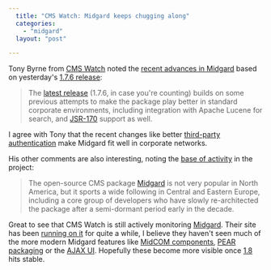 ```yaml
---
  title: "CMS Watch: Midgard keeps chugging along"
  categories: 
    - "midgard"
  layout: "post"

---
```

Tony Byrne from [CMS Watch][1] noted the [recent advances in Midgard][2] based on yesterday's [1.7.6 release][3]:

> The [latest release][3] (1.7.6, in case you're counting) builds on some previous attempts to make the package play better in standard corporate environments, including integration with Apache Lucene for search, and [JSR-170][4] support as well.

I agree with Tony that the recent changes like better [third-party authentication][5] make Midgard fit well in corporate networks.

His other comments are also interesting, noting the [base of activity][6] in the project:

> The open-source CMS package [Midgard][7] is not very popular in North America, but it sports a wide following in Central and Eastern Europe, including a core group of developers who have slowly re-architected the package after a semi-dormant period early in the decade.

Great to see that CMS Watch is still actively monitoring [Midgard][7]. Their site has been [running on it][8] for quite a while, I believe they haven't seen much of the more modern Midgard features like [MidCOM components][11], [PEAR packaging][10] or the [AJAX UI][9]. Hopefully these become more visible once [1.8][12] hits stable.

[1]: http://www.cmswatch.com/
[2]: http://www.cmswatch.com/Trends/708-Midgard-keeps-chugging-along
[3]: http://www.midgard-project.org/updates/midgard-1-7-6--fotomodelo--released-.html
[4]: http://www.cmswatch.com/Feature/123-Java-Repository-Spec
[5]: http://www.midgard-project.org/documentation/installation-authentication/
[6]: http://bergie.iki.fi/blog/midgard_as_the_modern-day_hansa/
[7]: http://www.midgard-project.org/
[8]: http://bergie.iki.fi/blog/cms-watch-kudos-of-2005/
[9]: http://www.kaktus.cc/weblog/midcom-ajax-user-interface.html
[10]: http://www.midgard-project.org/discussion/developer-forum/for-a-more-polished-midgard-release/
[11]: http://www.midgard-project.org/documentation/midcom/
[12]: http://www.midgard-project.org/development/roadmap/1-8/